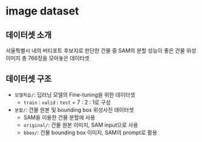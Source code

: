 # image dataset

## 데이터셋 소개
서울특별시 내의 버티포트 후보지로 판단한 건물 중 SAM의 분할 성능이 좋은 건물 위성 이미지 총 766장을 모아놓은 데이터셋

## 데이터셋 구조
- `모델학습/`: 딥러닝 모델의 Fine-tuning을 위한 데이터셋
  - `train` : `valid` : `test` = 7 : 2 : 1로 구성
- `분할/`: 건물 원본 및 bounding box 위성사진 데이터셋
  - SAM을 이용한 건물 분할에 사용
  - `original/`: 건물 원본 이미지, SAM input으로 사용
  - `bbox/`: 건물 bounding box 이미지, SAM의 prompt로 활용

